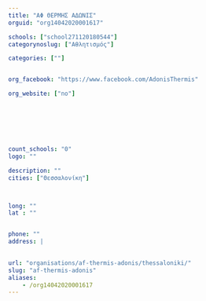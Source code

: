 ```yaml
---
title: "ΑΦ ΘΕΡΜΗΣ ΑΔΩΝΙΣ"
orguid: "org14042020001617"

schools: ["school271120180544"]
categorynoslug: ["Αθλητισμός"]

categories: [""]


org_facebook: "https://www.facebook.com/AdonisThermis"

org_website: ["no"]







count_schools: "0"
logo: ""

description: ""
cities: ["Θεσσαλονίκη"]



long: ""
lat : ""


phone: ""
address: |
    

url: "organisations/af-thermis-adonis/thessaloniki/"
slug: "af-thermis-adonis"
aliases:
    - /org14042020001617
---
```



